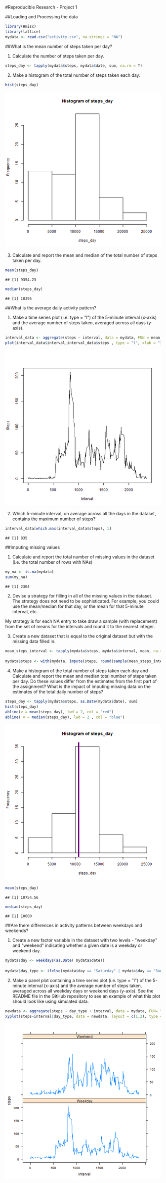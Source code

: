 #Reproducible Research - Project 1

##Loading and Processing the data

```r
library(Hmisc)
library(lattice)
mydata <- read.csv("activity.csv", na.strings = "NA")
```

##What is the mean number of steps taken per day?
1. Calculate the number of steps taken per day.

```r
steps_day <- tapply(mydata$steps, mydata$date, sum, na.rm = T)
```

2. Make a histogram of the total number of steps taken each day.

```r
hist(steps_day)
```

![plot of chunk unnamed-chunk-3](figure/unnamed-chunk-3-1.png)

3. Calculate and report the mean and median of the total number of steps taken per day.

```r
mean(steps_day)
```

```
## [1] 9354.23
```

```r
median(steps_day)
```

```
## [1] 10395
```

##What is the average daily activity pattern?
1. Make a time series plot (i.e. type = "l") of the 5-minute interval (x-axis) and the average number of steps taken, averaged across all days (y-axis).

```r
interval_data <- aggregate(steps ~ interval, data = mydata, FUN = mean, na.rm = T)
plot(interval_data$interval,interval_data$steps , type = "l", xlab = "Interval", ylab = "Steps")
```

![plot of chunk unnamed-chunk-5](figure/unnamed-chunk-5-1.png)

2. Which 5-minute interval, on average across all the days in the dataset, contains the maximum number of steps?

```r
interval_data[which.max(interval_data$steps), 1]
```

```
## [1] 835
```

##Imputing missing values
1. Calculate and report the total number of missing values in the dataset (i.e. the total number of rows with NAs)

```r
my_na <- is.na(mydata)
sum(my_na)
```

```
## [1] 2304
```

2. Devise a strategy for filling in all of the missing values in the dataset. The strategy does not need to be sophisticated. For example, you could use the mean/median for that day, or the mean for that 5-minute interval, etc.

My strategy is for each NA entry to take draw a sample (with replacement) from the set of means for the intervals and round it to the nearest integer.

3. Create a new dataset that is equal to the original dataset but with the missing data filled in.

```r
mean_steps_interval <- tapply(mydata$steps, mydata$interval, mean, na.rm = T)

mydata$steps <- with(mydata, impute(steps, round(sample(mean_steps_interval,2304, replace = T))))
```

4. Make a histogram of the total number of steps taken each day and Calculate and report the mean and median total number of steps taken per day. Do these values differ from the estimates from the first part of the assignment? What is the impact of imputing missing data on the estimates of the total daily number of steps?

```r
steps_day <- tapply(mydata$steps, as.Date(mydata$date), sum)
hist(steps_day)
abline(v = mean(steps_day), lwd = 2, col = "red")
abline( v = median(steps_day), lwd = 2 , col = "blue")
```

![plot of chunk unnamed-chunk-9](figure/unnamed-chunk-9-1.png)

```r
mean(steps_day)
```

```
## [1] 10754.56
```

```r
median(steps_day)
```

```
## [1] 10600
```
##Are there differences in activity patterns between weekdays and weekends?

1. Create a new factor variable in the dataset with two levels - "weekday" and "weekend" indicating whether a given date is a weekday or weekend day.

```r
mydata$day <- weekdays(as.Date( mydata$date))

mydata$day_type <- ifelse(mydata$day == "Saturday" | mydata$day == "Sunday", "Weekend", "Weekday")
```
2. Make a panel plot containing a time series plot (i.e. type = "l") of the 5-minute interval (x-axis) and the average number of steps taken, averaged across all weekday days or weekend days (y-axis). See the README file in the GitHub repository to see an example of what this plot should look like using simulated data.


```r
newdata <- aggregate(steps ~ day_type + interval, data = mydata, FUN= "mean" )
xyplot(steps~interval|day_type, data = newdata, layout = c(1,2), type = "l" )
```

![plot of chunk unnamed-chunk-11](figure/unnamed-chunk-11-1.png)
